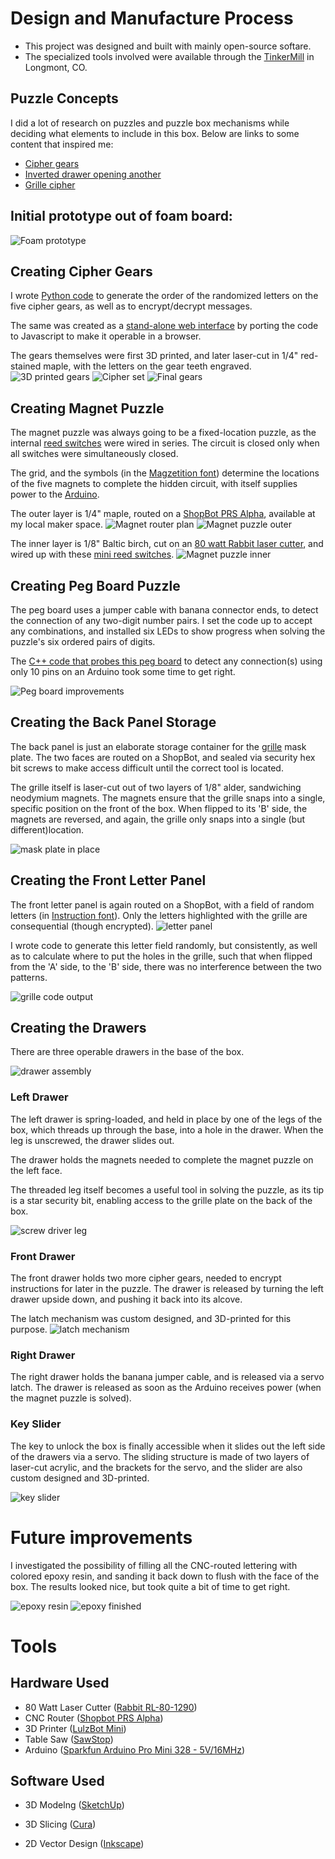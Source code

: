 # Design and Manufacture Process

* This project was designed and built with mainly open-source softare.
* The specialized tools involved were available through the [TinkerMill] in Longmont, CO.

## Puzzle Concepts

I did a lot of research on puzzles and puzzle box mechanisms while deciding what elements to include in this box.
Below are links to some content that inspired me:
* [Cipher gears]
* [Inverted drawer opening another]
* [Grille cipher]

## Initial prototype out of foam board:
 ![Foam prototype](https://raw.githubusercontent.com/rcalme/puzzle-box/master/Process/Images/00_Foam_prototype.jpg)

## Creating Cipher Gears

I wrote [Python code] to generate the order of the randomized letters on the five cipher gears, as well as to encrypt/decrypt messages.

The same was created as a [stand-alone web interface] by porting the code to Javascript to make it operable in a browser.

The gears themselves were first 3D printed, and later laser-cut in 1/4" red-stained maple, with the letters on the gear teeth engraved.
 ![3D printed gears](https://raw.githubusercontent.com/rcalme/puzzle-box/master/Process/Images/02_3D_printed_gears.jpg)
 ![Cipher set](https://raw.githubusercontent.com/rcalme/puzzle-box/master/Process/Images/04_Cipher_set.jpg)
 ![Final gears](https://raw.githubusercontent.com/rcalme/puzzle-box/master/Process/Images/39_Box_gears.jpg)
 
## Creating Magnet Puzzle

The magnet puzzle was always going to be a fixed-location puzzle, as the internal [reed switches] were wired in series.
The circuit is closed only when all switches were simultaneously closed.

The grid, and the symbols (in the [Magzetition font]) determine the locations of the five magnets to complete the hidden circuit, with itself supplies power to the [Arduino].

The outer layer is 1/4" maple, routed on a [ShopBot PRS Alpha], available at my local maker space.
 ![Magnet router plan](https://raw.githubusercontent.com/rcalme/puzzle-box/master/Process/Images/09_Magnet_grid_plan.png)
 ![Magnet puzzle outer](https://raw.githubusercontent.com/rcalme/puzzle-box/master/Process/Images/10_Magnet_panel.jpg)

The inner layer is 1/8" Baltic birch, cut on an [80 watt Rabbit laser cutter], and wired up with these [mini reed switches].
 ![Magnet puzzle inner](https://raw.githubusercontent.com/rcalme/puzzle-box/master/Process/Images/11_Magnet_puzzle.jpg)
 
## Creating Peg Board Puzzle

The peg board uses a jumper cable with banana connector ends, to detect the connection of any two-digit number pairs.
I set the code up to accept any combinations, and installed six LEDs to show progress when solving the puzzle's six ordered pairs of digits.

The [C++ code that probes this peg board] to detect any connection(s) using only 10 pins on an Arduino took some time to get right.

 ![Peg board improvements](https://github.com/rcalme/puzzle-box/blob/master/Process/Images/13_Peg_board_improvements.jpg)

## Creating the Back Panel Storage

The back panel is just an elaborate storage container for the [grille] mask plate.
The two faces are routed on a ShopBot, and sealed via security hex bit screws to make access difficult until the correct tool is located.

The grille itself is laser-cut out of two layers of 1/8" alder, sandwiching neodymium magnets.
The magnets ensure that the grille snaps into a single, specific position on the front of the box. When flipped to its 'B' side, the magnets are reversed, and again, the grille only snaps into a single (but different)location.

 ![mask plate in place](https://github.com/rcalme/puzzle-box/blob/master/Process/Images/19_Letter_panel_with_mask.jpg)
 
 ## Creating the Front Letter Panel
 
 The front letter panel is again routed on a ShopBot, with a field of random letters (in [Instruction font]).
 Only the letters highlighted with the grille are consequential (though encrypted).
 ![letter panel](https://github.com/rcalme/puzzle-box/blob/master/Process/Images/18_Letter_panel.jpg)
 
 I wrote code to generate this letter field randomly, but consistently, as well as to calculate where to put the holes in the grille, such that when flipped from the 'A' side, to the 'B' side, there was no interference between the two patterns.

 ![grille code output](https://github.com/rcalme/puzzle-box/blob/master/Letter_Panel/Grid/grille_cipher.png)
 
 ## Creating the Drawers
 
 There are three operable drawers in the base of the box. 
 
 ![drawer assembly](https://github.com/rcalme/puzzle-box/blob/master/Process/Images/27_Finished_drawers.jpg)
 
 ### Left Drawer
 
 The left drawer is spring-loaded, and held in place by one of the legs of the box, which threads up through the base, into a hole in the drawer.
  When the leg is unscrewed, the drawer slides out.
  
 The drawer holds the magnets needed to complete the magnet puzzle on the left face.
 
 The threaded leg itself becomes a useful tool in solving the puzzle, as its tip is a star security bit, enabling access to the grille plate on the back of the box.
 
 ![screw driver leg](https://github.com/rcalme/puzzle-box/blob/master/Process/Images/23_Finished_screw_driver_leg.jpg)
 
 ### Front Drawer
 
 The front drawer holds two more cipher gears, needed to encrypt instructions for later in the puzzle.
 The drawer is released by turning the left drawer upside down, and pushing it back into its alcove.
 
 The latch mechanism was custom designed, and 3D-printed for this purpose.
  ![latch mechanism](https://github.com/rcalme/puzzle-box/blob/master/Process/Images/05_Latch_prototype.jpg)
  
 ### Right Drawer
 
 The right drawer holds the banana jumper cable, and is released via a servo latch.
 The drawer is released as soon as the Arduino receives power (when the magnet puzzle is solved).
 
 ### Key Slider
 
 The key to unlock the box is finally accessible when it slides out the left side of the drawers via a servo.
 The sliding structure is made of two layers of laser-cut acrylic, and the brackets for the servo, and the slider are also custom designed and 3D-printed.
 
  ![key slider](https://github.com/rcalme/puzzle-box/blob/master/Process/Images/24_Key_servo_mechanism.jpg)
  
# Future improvements

I investigated the possibility of filling all the CNC-routed lettering with colored epoxy resin, and sanding it back down to flush with the face of the box. The results looked nice, but took quite a bit of time to get right.

 ![epoxy resin](https://github.com/rcalme/puzzle-box/blob/master/Process/Images/15_Epoxy_inlay_process.jpg)
 ![epoxy finished](https://github.com/rcalme/puzzle-box/blob/master/Process/Images/16_Epoxy_inlay_finished.jpg)
 
# Tools

## Hardware Used
* 80 Watt Laser Cutter ([Rabbit RL-80-1290])
* CNC Router ([Shopbot PRS Alpha])
* 3D Printer ([LulzBot Mini])
* Table Saw ([SawStop])
* Arduino ([Sparkfun Arduino Pro Mini 328 - 5V/16MHz])

## Software Used
* 3D Modelng ([SketchUp])
* 3D Slicing ([Cura])
* 2D Vector Design ([Inkscape])

   [Tinkermill]: <https://tinkermill.org>
   [Cipher gears]: <https://www.youtube.com/watch?v=hiOjqskDlS0>
   [Inverted drawer opening another]: <https://www.youtube.com/watch?v=foH1jnLvS_I>
   [Grille cipher]: <https://www.youtube.com/watch?v=tmgmOpaP_58>
   [Python code]: <https://github.com/rcalme/puzzle-box/blob/master/Cipher_Gears/Translator/cryptex.py>
   [stand-alone web interface]: <https://rawgit.com/rcalme/puzzle-box/master/Cipher_Gears/Translator/cipherGears.html>
   [reed switches]: <https://en.wikipedia.org/wiki/Reed_switch>
   [Magzetition font]: <http://www.dafont.com/magzetician.font>
   [Instruction font]: <http://www.dafont.com/instruction.font>
   [Arduino]: <https://www.sparkfun.com/products/11113>
   [Sparkfun Arduino Pro Mini 328 - 5V/16MHz]: <https://www.sparkfun.com/products/11113>
   [ShopBot PRS Alpha]: <http://www.shopbottools.com/mProducts/prSalpha.htm>
   [80 watt Rabbit laser cutter]: <http://www.rabbitlaserusa.com/laser_RL1290.html>
   [Rabbit RL-80-1290]: <http://www.rabbitlaserusa.com/laser_RL1290.html>
   [mini reed switches]: <https://www.sparkfun.com/products/10601>
   [C++ code that probes this peg board]: <https://github.com/rcalme/puzzle-box/tree/master/Arduino/Puzzle_Box>
   [grille]: <https://en.wikipedia.org/wiki/Grille_(cryptography)>
   [LulzBot Mini]: <https://www.lulzbot.com/store/printers/lulzbot-mini>
   [SawStop]: <http://www.sawstop.com>
   [SketchUp]: <http://www.sketchup.com>
   [Cura]: <https://www.lulzbot.com/cura>
   [Inkscape]: <https://inkscape.org/en>
